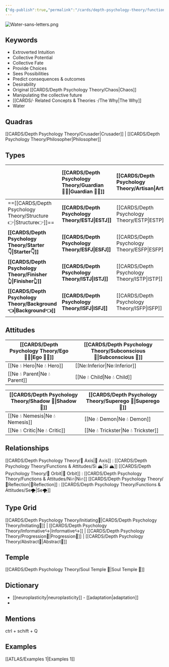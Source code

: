 ```yaml
---
{"dg-publish":true,"permalink":"/cards/depth-psychology-theory/functions-and-attitudes/ne/","noteIcon":"","created":"2022-12-27T21:20:33.776+01:00","updated":"2023-04-20T21:52:58.013+02:00"}
---
```


![Water-sans-letters.png](/img/user/EXTRAS/Images/Water-sans-letters.png)
## Keywords 
- Extroverted Intuition
- Collective Potential
- Collective Fate
- Provide Choices 
- Sees Possibilities 
- Predict consequences & outcomes 
- Desirability
- Original [[CARDS/Depth Psychology Theory/Chaos\|Chaos]]
- Manipulating the collective future 
- [[CARDS/· Related Concepts & Theories ·/The Why\|The Why]]
- Water

## Quadras
[[CARDS/Depth Psychology Theory/Crusader\|Crusader]] | [[CARDS/Depth Psychology Theory/Philosopher\|Philosopher]] 

## Types 

|            | **[[CARDS/Depth Psychology Theory/Guardian 💂‍♂️\|Guardian 💂‍♂️]]** | [[CARDS/Depth Psychology Theory/Artisan\|Artisan]] | **[[CARDS/Depth Psychology Theory/Future-Thinker\|Future-Thinker]]** | **[[CARDS/Depth Psychology Theory/Idealist\|Idealist]]** |
|:---------- |:-------- |:------- |:------------ |:-------- |
| ==[[CARDS/Depth Psychology Theory/Structure👉\|Structure👉]]== | **[[CARDS/Depth Psychology Theory/ESTJ\|ESTJ]]**     | [[CARDS/Depth Psychology Theory/ESTP\|ESTP]]    | [[CARDS/Depth Psychology Theory/ENTJ\|ENTJ]]         | [[CARDS/Depth Psychology Theory/ENFJ\|ENFJ]]     |
| **[[CARDS/Depth Psychology Theory/Starter👇\|Starter👇]]**    | **[[CARDS/Depth Psychology Theory/ESFJ\|ESFJ]]**     | [[CARDS/Depth Psychology Theory/ESFP\|ESFP]]    | **[[CARDS/Depth Psychology Theory/ENTP\|ENTP]]**         | **[[CARDS/Depth Psychology Theory/ENFP\|ENFP]]**     |
| **[[CARDS/Depth Psychology Theory/Finisher👆\|Finisher👆]]**   | **[[CARDS/Depth Psychology Theory/ISTJ\|ISTJ]]**     | [[CARDS/Depth Psychology Theory/ISTP\|ISTP]]  | [[CARDS/Depth Psychology Theory/INTJ\|INTJ]]         | [[CARDS/Depth Psychology Theory/INFJ\|INFJ]] |
| **[[CARDS/Depth Psychology Theory/Background👈\|Background👈]]** | **[[CARDS/Depth Psychology Theory/ISFJ\|ISFJ]]**     | [[CARDS/Depth Psychology Theory/ISFP\|ISFP]]    | **[[CARDS/Depth Psychology Theory/INTP\|INTP]]**         | **[[CARDS/Depth Psychology Theory/INFP\|INFP]]**     |      


## Attitudes

| [[CARDS/Depth Psychology Theory/Ego 🙋‍♂️\|Ego 🙋‍♂️]]        | [[CARDS/Depth Psychology Theory/Subconscious 🤸\|Subconscious 🤸]]    |
| -------------------- | ---------------------- |
| [[Ne 💧 Hero\|Ne 💧 Hero]]   | [[Ne💧Inferior\|Ne💧Inferior]]  |
| [[Ne 💧 Parent\|Ne 💧 Parent]] | [[Ne 💧 Child\|Ne 💧 Child]] |

| [[CARDS/Depth Psychology Theory/Shadow 👤\|Shadow 👤]]         | [[CARDS/Depth Psychology Theory/Superego 👹\|Superego 👹]]         |
| --------------------- | ----------------------- |
| [[Ne 💧 Nemesis\|Ne 💧 Nemesis]] |  [[Ne 💧 Demon\|Ne 💧 Demon]] |
| [[Ne 💧 Critic\|Ne 💧 Critic]]  | [[Ne 💧 Trickster\|Ne 💧 Trickster]] |

## Relationships 
[[CARDS/Depth Psychology Theory/🧲 Axis\|🧲 Axis]] : [[CARDS/Depth Psychology Theory/Functions & Attitudes/Si 🏔️\|Si 🏔️]]
[[CARDS/Depth Psychology Theory/🔄 Orbit\|🔄 Orbit]] : [[CARDS/Depth Psychology Theory/Functions & Attitudes/Ni🔥\|Ni🔥]]
[[CARDS/Depth Psychology Theory/🔀Reflection\|🔀Reflection]]  : [[CARDS/Depth Psychology Theory/Functions & Attitudes/Se🌪️\|Se🌪️]]

## Type Grid 
[[CARDS/Depth Psychology Theory/Initiating👋\|CARDS/Depth Psychology Theory/Initiating👋]] | [[CARDS/Depth Psychology Theory/Informative↪️\|Informative↪️]] | [[CARDS/Depth Psychology Theory/Progression🧗\|Progression🧗]] | [[CARDS/Depth Psychology Theory/Abstract💭\|Abstract💭]] 

## Temple 
[[CARDS/Depth Psychology Theory/Soul Temple 👥\|Soul Temple 👥]]

## Dictionary
- [[neuroplasticity\|neuroplasticity]] - [[adaptation\|adaptation]]
- 

## Mentions 
ctrl + schift + Q

## Examples 
[[ATLAS/Examples 1\|Examples 1]] 
